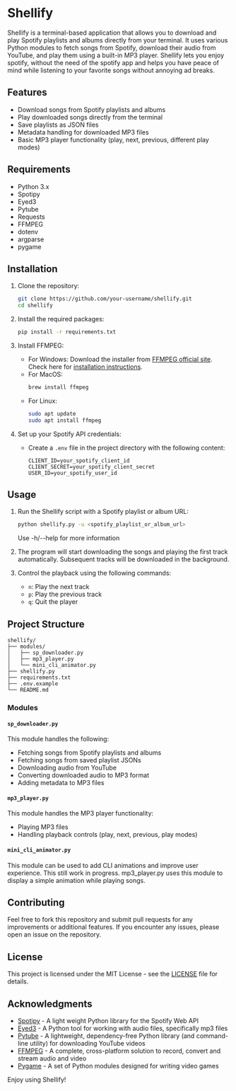 # Shellify

Shellify is a terminal-based application that allows you to download and play Spotify playlists and albums directly from your terminal. It uses various Python modules to fetch songs from Spotify, download their audio from YouTube, and play them using a built-in MP3 player. Shellify lets you enjoy spotify, without the need of the spotify app and helps you have peace of mind while listening to your favorite songs without annoying ad breaks.

## Features

- Download songs from Spotify playlists and albums
- Play downloaded songs directly from the terminal
- Save playlists as JSON files
- Metadata handling for downloaded MP3 files
- Basic MP3 player functionality (play, next, previous, different play modes)

## Requirements

- Python 3.x
- Spotipy
- Eyed3
- Pytube
- Requests
- FFMPEG
- dotenv
- argparse
- pygame

## Installation

1. Clone the repository:

   ```bash
   git clone https://github.com/your-username/shellify.git
   cd shellify
   ```

2. Install the required packages:

   ```bash
   pip install -r requirements.txt
   ```

3. Install FFMPEG:

   - For Windows: Download the installer from [FFMPEG official site](https://ffmpeg.org/download.html). Check here for [installation instructions](https://www.wikihow.com/Install-FFmpeg-on-Windows).
   - For MacOS:
     ```bash
     brew install ffmpeg
     ```
   - For Linux:
     ```bash
     sudo apt update
     sudo apt install ffmpeg
     ```

4. Set up your Spotify API credentials:
   - Create a `.env` file in the project directory with the following content:
     ```env
     CLIENT_ID=your_spotify_client_id
     CLIENT_SECRET=your_spotify_client_secret
     USER_ID=your_spotify_user_id
     ```

## Usage

1. Run the Shellify script with a Spotify playlist or album URL:

   ```bash
   python shellify.py -u <spotify_playlist_or_album_url>
   ```

   Use -h/--help for more information

2. The program will start downloading the songs and playing the first track automatically. Subsequent tracks will be downloaded in the background.

3. Control the playback using the following commands:
   - `n`: Play the next track
   - `p`: Play the previous track
   - `q`: Quit the player

## Project Structure

```plaintext
shellify/
├── modules/
│   ├── sp_downloader.py
│   ├── mp3_player.py
│   └── mini_cli_animator.py
├── shellify.py
├── requirements.txt
├── .env.example
└── README.md
```

### Modules

#### `sp_downloader.py`

This module handles the following:

- Fetching songs from Spotify playlists and albums
- Fetching songs from saved playlist JSONs
- Downloading audio from YouTube
- Converting downloaded audio to MP3 format
- Adding metadata to MP3 files

#### `mp3_player.py`

This module handles the MP3 player functionality:

- Playing MP3 files
- Handling playback controls (play, next, previous, play modes)

#### `mini_cli_animator.py`

This module can be used to add CLI animations and improve user experience. This still work in progress. mp3_player.py uses this module to display a simple animation while playing songs.

## Contributing

Feel free to fork this repository and submit pull requests for any improvements or additional features. If you encounter any issues, please open an issue on the repository.

## License

This project is licensed under the MIT License - see the [LICENSE](LICENSE) file for details.

## Acknowledgments

- [Spotipy](https://spotipy.readthedocs.io/) - A light weight Python library for the Spotify Web API
- [Eyed3](https://eyed3.readthedocs.io/) - A Python tool for working with audio files, specifically mp3 files
- [Pytube](https://pytube.io/en/latest/) - A lightweight, dependency-free Python library (and command-line utility) for downloading YouTube videos
- [FFMPEG](https://ffmpeg.org/) - A complete, cross-platform solution to record, convert and stream audio and video
- [Pygame](https://www.pygame.org/) - A set of Python modules designed for writing video games

Enjoy using Shellify!
